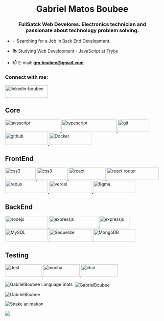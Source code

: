 <h1 align="center">Gabriel Matos Boubee</h1>
<h3 align="center">FullSatck Web Develores. Electronics technician and passionate about technology problem solving.</h3>

- 💡 Searching for a Job in Back End Development.
 
- 📚 Studying Web Development - JavaScript at [Trybe](www.trybe.com.br)

- 📫 E-mail: **gm.boubee@gmail.com**

<h3 align="left">Connect with me:</h3>
<p align="left">
<a href="https://www.linkedin.com/in/gabriel-matos-boubee/" target="blank"><img align="center" src="https://img.shields.io/badge/linkedin-%230077B5.svg?style=for-the-badge&logo=linkedin&logoColor=white" alt="linkedin-boubee" height="40" width="140" /></a>
</
<!-- Instagram -->
<a  href="https://www.linkedin.com/in/gabriel-matos-boubee/" target="blank><img align="center" src="https://img.shields.io/badge/Instagram-%23E4405F.svg?style=for-the-badge&logo=Instagram&logoColor=white" alt="instagram-boubee" height="40" width="160" /></a>
</
</p>

 ## Core
<p align="left">
<!-- JavaScript -->
<a href="https://developer.mozilla.org/en-US/docs/Web/JavaScript" target="_blank" rel="noreferrer"> <img src="https://img.shields.io/badge/JavaScript-323330?style=for-the-badge&logo=javascript&logoColor=F7DF1E" alt="javascript" width="180" height="40"/> </a>
 </
<!-- TypeScript -->
<a href="https://www.typescriptlang.org/" target="_blank" rel="noreferrer"> <img src="https://img.shields.io/badge/typescript-%23007ACC.svg?style=for-the-badge&logo=typescript&logoColor=white" alt="typescript" width="180" height="40"/> </a>
</
<!-- Git -->
<a href="https://git-scm.com/" target="_blank" rel="noreferrer"> <img src="https://img.shields.io/badge/GIT-E44C30?style=for-the-badge&logo=git&logoColor=white" alt="git" width="100" height="40"/> </a>
</
 <!-- GitHub -->
 <a href="https://developer.mozilla.org/en-US/docs/Learn/Tools_and_testing/GitHub" target="_blank" rel="noreferrer"> <img src="https://img.shields.io/badge/GitHub-100000?style=for-the-badge&logo=github&logoColor=white" alt="github" width="140" height="40"/> </a>
</
<!-- Docker -->
<a href="https://www.docker.com/company/" target="_blank" rel="noreferrer"> <img src="https://img.shields.io/badge/docker-%230db7ed.svg?style=for-the-badge&logo=docker&logoColor=white" alt="Docker" width="140" height="40"/> </a>
</p>

 ## FrontEnd
<p align="left">
<!-- CSS3 -->
<a href="https://developer.mozilla.org/pt-BR/docs/Web/CSS" target="_blank" rel="noreferrer"> <img src="https://img.shields.io/badge/css3-%231572B6.svg?style=for-the-badge&logo=css3&logoColor=white" alt="css3" width="100" height="40"/> </a>
</
<!-- HTML5 -->
<a href="https://developer.mozilla.org/en-US/docs/Glossary/HTML5" target="_blank" rel="noreferrer"> <img src="https://img.shields.io/badge/html5-%23E34F26.svg?style=for-the-badge&logo=html5&logoColor=white" alt="css3" width="100" height="40"/> </a>
</
<!-- React -->
<a href="https://reactjs.org/" target="_blank" rel="noreferrer"> <img src="https://img.shields.io/badge/React-20232A?style=for-the-badge&logo=react&logoColor=61DAFB" alt="react" width="120" height="40"/> </a>
</
<!-- ReactRouter -->
<a href="https://reactjs.org/" target="_blank" rel="noreferrer"> <img src="https://img.shields.io/badge/React_Router-CA4245?style=for-the-badge&logo=react-router&logoColor=white" alt="react router" width="170" height="40"/> </a>
</
<!-- Redux -->
<a href="https://redux.js.org/" target="_blank" rel="noreferrer"> <img src="https://img.shields.io/badge/redux-%23593d88.svg?style=for-the-badge&logo=redux&logoColor=white" alt="redux" width="140" height="40"/> </a>
</
<!-- Vercel -->
<a href="https://vercel.com/" target="_blank" rel="noreferrer"> <img src="https://img.shields.io/badge/vercel-%23000000.svg?style=for-the-badge&logo=vercel&logoColor=white" alt="vercel" width="140" height="40"/> </a>
</
<!-- Figma -->
<a href="https://www.figma.com/" target="_blank" rel="noreferrer"> <img src="https://img.shields.io/badge/figma-%23F24E1E.svg?style=for-the-badge&logo=figma&logoColor=white" alt="figma" width="140" height="40"/> </a>
</p>

 ## BackEnd
<p align="left">
<!-- NodeJS -->
<a href="https://nodejs.org/en" target="_blank" rel="noreferrer"> <img src="https://img.shields.io/badge/node.js-6DA55F?style=for-the-badge&logo=node.js&logoColor=white" alt="nodejs" width="140" height="40"/> </a>
</
<!-- ExpressJS -->
<a href="https://expressjs.com/pt-br/" target="_blank" rel="noreferrer"> <img src="https://img.shields.io/badge/express.js-%23404d59.svg?style=for-the-badge&logo=express&logoColor=%2361DAFB" alt="expressjs" width="160" height="40"/> </a>
</
<!-- JWT -->
<a href="https://jwt.io/" target="_blank" rel="noreferrer"> <img src="https://img.shields.io/badge/JWT-black?style=for-the-badge&logo=JSON%20web%20tokens" alt="expressjs" width="100" height="40"/> </a>
</
<!-- MySQL -->
<a href="https://www.mysql.com/" target="_blank" rel="noreferrer"> <img src="https://img.shields.io/badge/mysql-%2300f.svg?style=for-the-badge&logo=mysql&logoColor=white" alt="MySQL" width="140" height="40"/> </a>
</
<!-- Sequelize -->
<a href="https://sequelize.org/" target="_blank" rel="noreferrer"> <img src="https://img.shields.io/badge/Sequelize-52B0E7?style=for-the-badge&logo=Sequelize&logoColor=white" alt="Sequelize" width="140" height="40"/> </a>
</
<!-- MongoDB -->
<a href="https://www.mongodb.com/" target="_blank" rel="noreferrer"> <img src="https://img.shields.io/badge/MongoDB-%234ea94b.svg?style=for-the-badge&logo=mongodb&logoColor=white" alt="MongoDB" width="140" height="40"/> </a>
</p>

 ## Testing
<p align="left">
<!-- Jest -->
<a href="https://jestjs.io/" target="_blank" rel="noreferrer"> <img src="https://img.shields.io/badge/-jest-%23C21325?style=for-the-badge&logo=jest&logoColor=white" alt="Jest" width="120" height="40"/> </a>
</
<!-- Mocha -->
<a href="https://mochajs.org/" target="_blank" rel="noreferrer"> <img src="https://img.shields.io/badge/-mocha-%238D6748?style=for-the-badge&logo=mocha&logoColor=white" alt="mocha" width="120" height="40"/> </a>
</
<!-- Chai -->
<a href="https://www.chaijs.com/" target="_blank" rel="noreferrer"> <img src="https://camo.githubusercontent.com/3c6e596d244ccb5b491bad3c050bb238eace57fc78243db4e48a3b7e21dc7aa7/68747470733a2f2f696d672e736869656c64732e696f2f62616467652f636861692d4133303730313f7374796c653d666f722d7468652d6261646765266c6f676f3d63686169266c6f676f436f6c6f723d7768697465" alt="chai" width="120" height="40"/> </a>
</p>

<p><img align="left" src="https://github-readme-stats.vercel.app/api/top-langs?username=gabrielMatosBoubee&show_icons=true&locale=en&layout=compact" alt="GabrielBoubee Language Stats" /></p>

<p>&nbsp;<img align="center" src="https://github-readme-stats.vercel.app/api?username=gabrielMatosBoubee&show_icons=true&locale=en" alt="GabrielBoubee" /></p>

<p><img align="center" src="https://github-readme-streak-stats.herokuapp.com/?user=gabrielMatosBoubee&" alt="GabrielBoubee" /></p>

![Snake animation](https://github.com/gabrielMatosBoubee/gabrielMatosBoubee/blob/output/github-contribution-grid-snake.svg)

[![](https://visitcount.itsvg.in/api?id=gabrielMatosBoubee&icon=6&color=6)](https://visitcount.itsvg.in)

<!-- Proudly created with GPRM ( https://gprm.itsvg.in ) -->
